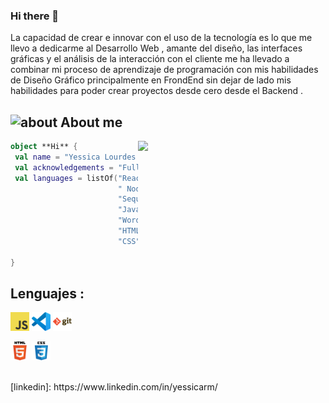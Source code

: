 ### Hi there 👋

 La capacidad de crear e innovar con el uso de la tecnología es lo que me llevo a dedicarme al Desarrollo Web , amante del diseño, las interfaces gráficas y el análisis de la interacción con el cliente me ha llevado a combinar mi proceso de aprendizaje de programación con mis habilidades de Diseño Gráfico principalmente en FrondEnd sin dejar de lado mis habilidades para poder crear proyectos desde cero desde el Backend . 

## <img width="45" alt="about" src="https://raw.github.com/elizarov/elizarov/master/about.png"> About me

<img align="right" width="300" src="https://i2.wp.com/allhtaccess.info/wp-content/uploads/2018/03/programming.gif?fit=1281%2C716&ssl=1" />

```kotlin
object **Hi** {
 val name = "Yessica Lourdes Rodriguez Muñoz"
 val acknowledgements = "Fullstack Web Developer"
 val languages = listOf("React Js",
                        " Node js", 
                        "Sequelize", 
                        "JavaScript", 
                        "Wordpress", 
                        "HTML", 
                        "CSS") 

}
```

## **Lenguajes :**  


<code><img height="30" src="https://raw.githubusercontent.com/github/explore/80688e429a7d4ef2fca1e82350fe8e3517d3494d/topics/javascript/javascript.png"></code>
<code><img height="30" src="https://raw.githubusercontent.com/github/explore/80688e429a7d4ef2fca1e82350fe8e3517d3494d/topics/visual-studio-code/visual-studio-code.png"></code>
<code><img height="30" src="https://raw.githubusercontent.com/github/explore/80688e429a7d4ef2fca1e82350fe8e3517d3494d/topics/git/git.png"></code>

<code><img height="30" src="https://raw.githubusercontent.com/github/explore/80688e429a7d4ef2fca1e82350fe8e3517d3494d/topics/html/html.png"></code>
<code><img height="30" src="https://raw.githubusercontent.com/github/explore/80688e429a7d4ef2fca1e82350fe8e3517d3494d/topics/css/css.png"></code>


<br>
[linkedin]: https://www.linkedin.com/in/yessicarm/




